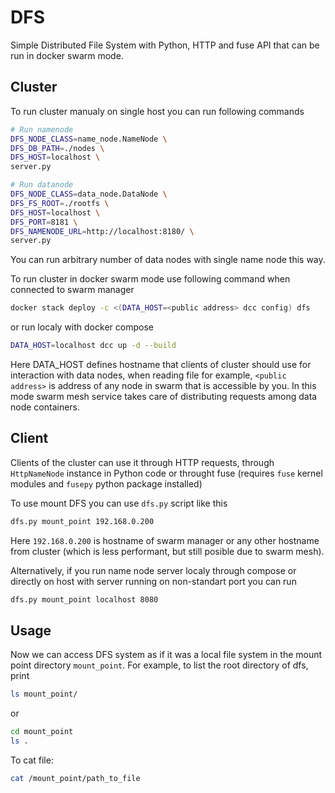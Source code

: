 # DFS

Simple Distributed File System with Python, HTTP and fuse API that
can be run in docker swarm mode.

## Cluster

To run cluster manualy on single host you can run following commands

```bash
# Run namenode
DFS_NODE_CLASS=name_node.NameNode \
DFS_DB_PATH=./nodes \
DFS_HOST=localhost \
server.py

# Run datanode
DFS_NODE_CLASS=data_node.DataNode \
DFS_FS_ROOT=./rootfs \
DFS_HOST=localhost \
DFS_PORT=8181 \
DFS_NAMENODE_URL=http://localhost:8180/ \
server.py
```

You can run arbitrary number of data nodes with single name node this
way.

To run cluster in docker swarm mode use following command when connected 
to swarm manager

```bash
docker stack deploy -c <(DATA_HOST=<public address> dcc config) dfs
```

or run localy with docker compose

```bash
DATA_HOST=localhost dcc up -d --build
```

Here DATA_HOST defines hostname that clients of cluster should use for
interaction with data nodes, when reading file for example,
`<public address>` is address of any node in swarm that is accessible
by you. In this mode swarm mesh service takes care of distributing
requests among data node containers.

## Client

Clients of the cluster can use it through HTTP requests, through
`HttpNameNode` instance in Python code or throught fuse
(requires `fuse` kernel modules and `fusepy` python package installed)

To use mount DFS you can use `dfs.py` script like this

```bash
dfs.py mount_point 192.168.0.200
```

Here `192.168.0.200` is hostname of swarm manager or any other hostname
from cluster (which is less performant, but still posible due to
swarm mesh).

Alternatively, if you run name node server localy through compose or
directly on host with server running on non-standart port you can run

```bash
dfs.py mount_point localhost 8080
```
## Usage
Now we can access DFS system as if it was a local file system in the mount point directory `mount_point`. For example, to list the root directory of dfs, print 
```bash
ls mount_point/
```
or 
```bash 
cd mount_point 
ls .
```
To cat file:
```bash
cat /mount_point/path_to_file
```
